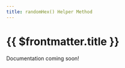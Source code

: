 ```yaml
---
title: randomHex() Helper Method
---
```



<script setup>
    import DocsPackageVersion from '../../../src/views/compos/DocsPackageVersion.vue'
</script>



# {{ $frontmatter.title }}

<!-- TODO: Add args table and content for helper method like in ...modules/configs/anchors.html#anchors-classes -->
<!-- TODO: write docs for helper method (use tests for reference) -->
Documentation coming soon!
